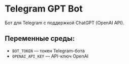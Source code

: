 # Telegram GPT Bot
Бот для Telegram с поддержкой ChatGPT (OpenAI API).

## Переменные среды:
- `BOT_TOKEN` — токен Telegram-бота
- `OPENAI_API_KEY` — API-ключ OpenAI